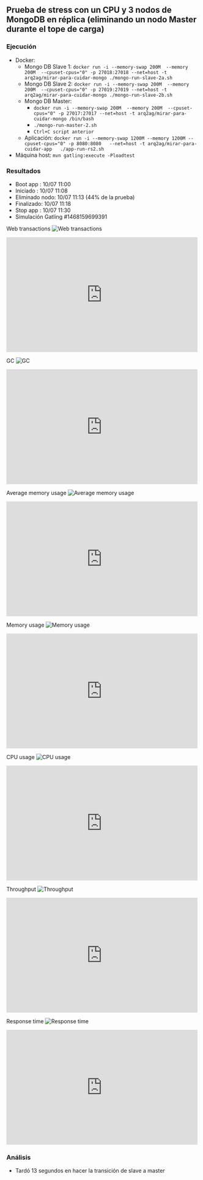 ## Prueba de stress con un CPU y 3 nodos de MongoDB en réplica (eliminando un nodo Master durante el tope de carga)

### Ejecución

* Docker:
  * Mongo DB Slave 1: `docker run -i --memory-swap 200M  --memory 200M  --cpuset-cpus="0" -p 27018:27018 --net=host -t arq2ag/mirar-para-cuidar-mongo ./mongo-run-slave-2a.sh`
  * Mongo DB Slave 2: `docker run -i --memory-swap 200M  --memory 200M  --cpuset-cpus="0" -p 27019:27019 --net=host -t arq2ag/mirar-para-cuidar-mongo ./mongo-run-slave-2b.sh`
  * Mongo DB Master:
    * `docker run -i --memory-swap 200M  --memory 200M  --cpuset-cpus="0" -p 27017:27017 --net=host -t arq2ag/mirar-para-cuidar-mongo /bin/bash`
    * `./mongo-run-master-2.sh`
    * `Ctrl+C script anterior`
  * Aplicación:       `docker run -i --memory-swap 1200M --memory 1200M --cpuset-cpus="0" -p 8080:8080   --net=host -t arq2ag/mirar-para-cuidar-app   ./app-run-rs2.sh`
* Máquina host: `mvn gatling:execute -Ploadtest`

### Resultados

* Boot app  : 10/07 11:00
* Iniciado  : 10/07 11:08
* Eliminado nodo: 10/07 11:13 (44% de la prueba)
* Finalizado: 10/07 11:18
* Stop app  : 10/07 11:30
* Simulación Gatling \#1468159699391

Web transactions
![Web transactions](imagenes/web-transactions.png)
<iframe src="https://rpm.newrelic.com/public/charts/45aqmfwytez" width="500" height="300" scrolling="no" frameborder="no"></iframe>

GC
![GC](imagenes/gc.png)
<iframe src="https://rpm.newrelic.com/public/charts/cplneOkIS3R" width="500" height="300" scrolling="no" frameborder="no"></iframe>

Average memory usage
![Average memory usage](imagenes/avg-mem-usage.png)
<iframe src="https://rpm.newrelic.com/public/charts/80sdlAou4gl" width="500" height="300" scrolling="no" frameborder="no"></iframe>

Memory usage
![Memory usage](imagenes/mem-usage.png)
<iframe src="https://rpm.newrelic.com/public/charts/elnpube8fbB" width="500" height="300" scrolling="no" frameborder="no"></iframe>

CPU usage
![CPU usage](imagenes/cpu-usage.png)
<iframe src="https://rpm.newrelic.com/public/charts/fVzhr8QJ9s2" width="500" height="300" scrolling="no" frameborder="no"></iframe>

Throughput
![Throughput](imagenes/throughput.png)
<iframe src="https://rpm.newrelic.com/public/charts/1Mclp9qsvYA" width="500" height="300" scrolling="no" frameborder="no"></iframe>

Response time
![Response time](imagenes/response-time.png)
<iframe src="https://rpm.newrelic.com/public/charts/2D3Or912K9J" width="500" height="300" scrolling="no" frameborder="no"></iframe>

### Análisis

* Tardó 13 segundos en hacer la transición de slave a master
